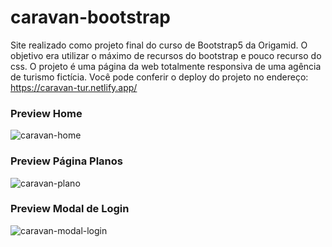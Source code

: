 # caravan-bootstrap
Site realizado como projeto final do curso de Bootstrap5 da Origamid.
O objetivo era utilizar o máximo de recursos do bootstrap e pouco recurso do css.
O projeto é uma página da web totalmente responsiva de uma agência de turismo fictícia.
Você pode conferir o deploy do projeto no endereço: https://caravan-tur.netlify.app/

### Preview Home
![caravan-home](https://user-images.githubusercontent.com/82469705/138265071-ec2fc8ee-75fb-4341-8526-bad6b739b28a.jpg)

### Preview Página Planos
![caravan-plano](https://user-images.githubusercontent.com/82469705/138265044-b11d476a-c37f-4b07-ac28-f68ca660dcd0.jpg)

### Preview Modal de Login
![caravan-modal-login](https://user-images.githubusercontent.com/82469705/138265448-c152c52c-30ac-461f-b606-88a8c45b6db0.jpg)


